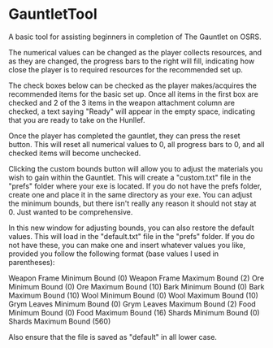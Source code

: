 # GauntletTool
A basic tool for assisting beginners in completion of The Gauntlet on OSRS.

The numerical values can be changed as the player collects resources, and as they are changed, the progress bars to the right will fill, indicating how close the player is to required resources for the recommended set up.

The check boxes below can be checked as the player makes/acquires the recommended items for the basic set up. Once all items in the first box are checked and 2 of the 3 items in the weapon attachment column are checked, a text saying "Ready" will appear in the empty space, indicating that you are ready to take on the Hunllef.

Once the player has completed the gauntlet, they can press the reset button. This will reset all numerical values to 0, all progress bars to 0, and all checked items will become unchecked.

Clicking the custom bounds button will allow you to adjust the materials you wish to gain within the Gauntlet. This will create a "custom.txt" file in the "prefs" folder where your exe is located. If you do not have the prefs folder, create one and place it in the same directory as your exe. You can adjust the minimum bounds, but there isn't really any reason it should not stay at 0. Just wanted to be comprehensive.

In this new window for adjusting bounds, you can also restore the default values. This will load in the "default.txt" file in the "prefs" folder. If you do not have these, you can make one and insert whatever values you like, provided you follow the following format (base values I used in parentheses):

Weapon Frame Minimum Bound (0)
Weapon Frame Maximum Bound (2)
Ore Minimum Bound (0)
Ore Maximum Bound (10)
Bark Minimum Bound (0)
Bark Maximum Bound (10)
Wool Minimum Bound (0)
Wool Maximum Bound (10)
Grym Leaves Minimum Bound (0)
Grym Leaves Maximum Bound (2)
Food Minimum Bound (0)
Food Maximum Bound (16)
Shards Minimum Bound (0)
Shards Maximum Bound (560)

Also ensure that the file is saved as "default" in all lower case.

